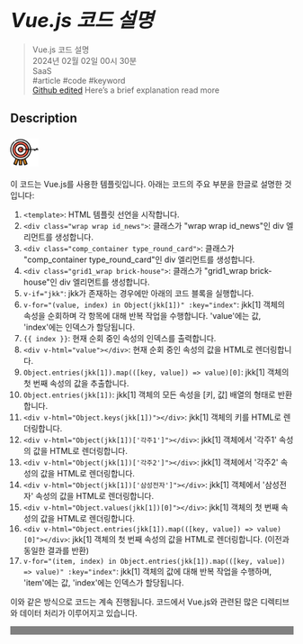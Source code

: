 # **<span style="font-size: 35px; font-style: italic;">Vue.js 코드 설명</span>**

>Vue.js 코드 설명  
2024년 02월 02일 00시 30분  
SaaS  
#article #code #keyword  
[Github edited](https://github.com/d10000usd/WebDocuments/tree/main/public/md/Gpt "깃허브")
Here’s a brief explanation read more
## Description  

<body class="body-full"><div class="c-custom-card"> <div class="spacing mb-2">  



###  <img src="https://raw.githubusercontent.com/d10000usd/WebDocuments/main/public/icon/Team/40-goal.svg" width="50" height="50" />   

  이 코드는 Vue.js를 사용한 템플릿입니다. 아래는 코드의 주요 부분을 한글로 설명한 것입니다:

1. `<template>`: HTML 템플릿 선언을 시작합니다.
2. `<div class="wrap wrap id_news">`: 클래스가 "wrap wrap id_news"인 div 엘리먼트를 생성합니다.
3. `<div class="comp_container type_round_card">`: 클래스가 "comp_container type_round_card"인 div 엘리먼트를 생성합니다.
4. `<div class="grid1_wrap brick-house">`: 클래스가 "grid1_wrap brick-house"인 div 엘리먼트를 생성합니다.
5. `v-if="jkk"`: jkk가 존재하는 경우에만 아래의 코드 블록을 실행합니다.
6. `v-for="(value, index) in Object(jkk[1])" :key="index"`: jkk[1] 객체의 속성을 순회하며 각 항목에 대해 반복 작업을 수행합니다. 'value'에는 값, 'index'에는 인덱스가 할당됩니다.
7. `{{ index }}`: 현재 순회 중인 속성의 인덱스를 출력합니다.
8. `<div v-html="value"></div>`: 현재 순회 중인 속성의 값을 HTML로 렌더링합니다.
9. `Object.entries(jkk[1]).map(([key, value]) => value)[0]`: jkk[1] 객체의 첫 번째 속성의 값을 추출합니다.
10. `Object.entries(jkk[1])`: jkk[1] 객체의 모든 속성을 [키, 값] 배열의 형태로 반환합니다.
11. `<div v-html="Object.keys(jkk[1])"></div>`: jkk[1] 객체의 키를 HTML로 렌더링합니다.
12. `<div v-html="Object(jkk[1])['각주1']"></div>`: jkk[1] 객체에서 '각주1' 속성의 값을 HTML로 렌더링합니다.
13. `<div v-html="Object(jkk[1])['각주2']"></div>`: jkk[1] 객체에서 '각주2' 속성의 값을 HTML로 렌더링합니다.
14. `<div v-html="Object(jkk[1])['삼성전자']"></div>`: jkk[1] 객체에서 '삼성전자' 속성의 값을 HTML로 렌더링합니다.
15. `<div v-html="Object.values(jkk[1])[0]"></div>`: jkk[1] 객체의 첫 번째 속성의 값을 HTML로 렌더링합니다.
16. `<div v-html="Object.entries(jkk[1]).map(([key, value]) => value)[0]"></div>`: jkk[1] 객체의 첫 번째 속성의 값을 HTML로 렌더링합니다. (이전과 동일한 결과를 반환)
17. `v-for="(item, index) in Object.entries(jkk[1]).map(([key, value]) => value)" :key="index"`: jkk[1] 객체의 값에 대해 반복 작업을 수행하며, 'item'에는 값, 'index'에는 인덱스가 할당됩니다.

이와 같은 방식으로 코드는 계속 진행됩니다. 코드에서 Vue.js와 관련된 많은 디렉티브와 데이터 처리가 이루어지고 있습니다.


  </div></div></div>

  <div style="background-color: grey; height: 15px;"></div>

  
